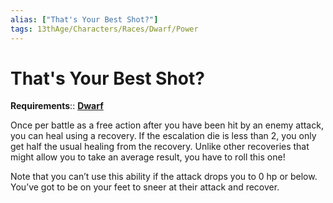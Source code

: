 ```yaml
---
alias: ["That's Your Best Shot?"]
tags: 13thAge/Characters/Races/Dwarf/Power
---
```

# That's Your Best Shot?

__Requirements__:: [**Dwarf**](../Dwarf.md)

Once per battle as a free action after you have been hit by an enemy attack, you can heal using a recovery. If the escalation die is less than 2, you only get half the usual healing from the recovery. Unlike other recoveries that might allow you to take an average result, you have to roll this one!

Note that you can’t use this ability if the attack drops you to 0 hp or below. You’ve got to be on your feet to sneer at their attack and recover.
